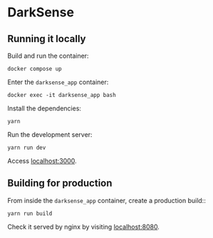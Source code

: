 # DarkSense

## Running it locally

Build and run the container:

```
docker compose up
```

Enter the `darksense_app` container:

```
docker exec -it darksense_app bash
```

Install the dependencies:

```
yarn
```

Run the development server:

```
yarn run dev
```

Access [localhost:3000](http://localhost:3000/).

## Building for production

From inside the `darksense_app` container, create a production build::

```
yarn run build
```

Check it served by nginx by visiting [localhost:8080](http://localhost:8080/).

